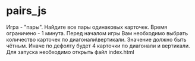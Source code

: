 # pairs_js
Игра - "пары". 
Найдите все пары одинаковых карточек. Время ограничено - 1 минута.
Перед началом игры Вам необходимо выбрать количество карточек по диагонали\вертикали. Значение должно быть чётным. Иначе по дефолту будет 4 карточки по диагонали и вертикали.
Для запуска необходимо открыть файл index.html
